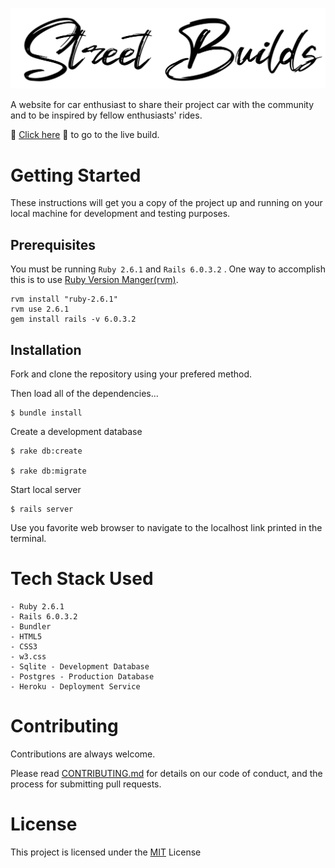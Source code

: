 ![Street Builds Logo](./app/assets/images/streetbuilds-logo.png)

A website for car enthusiast to share their project car with the community and to be inspired by fellow enthusiasts' rides. 

🔰 [Click here](https://streetbuilds.herokuapp.com) 🔰 to go to the live build.

# Getting Started 

These instructions will get you a copy of the project up and running on your local machine for development and testing purposes.

## Prerequisites

You must be running `Ruby 2.6.1` and `Rails 6.0.3.2` . One way to accomplish this is to use [Ruby Version Manger(rvm)](https://rvm.io/rvm/install).

    rvm install "ruby-2.6.1"
    rvm use 2.6.1
    gem install rails -v 6.0.3.2


## Installation 

Fork and clone the repository using your prefered method. 

Then load all of the dependencies...

    $ bundle install 

Create a development database 

    $ rake db:create 

    $ rake db:migrate 

Start local server 

    $ rails server

Use you favorite web browser to navigate to the localhost link printed in the terminal.

# Tech Stack Used 

    - Ruby 2.6.1 
    - Rails 6.0.3.2
    - Bundler 
    - HTML5
    - CSS3
    - w3.css
    - Sqlite - Development Database
    - Postgres - Production Database 
    - Heroku - Deployment Service 

# Contributing

Contributions are always welcome.

Please read [CONTRIBUTING.md](https://gist.github.com/PurpleBooth/b24679402957c63ec426) for details on our code of conduct, and the process for submitting pull requests.

# License

This project is licensed under the [MIT](https://opensource.org/licenses/MIT) License

